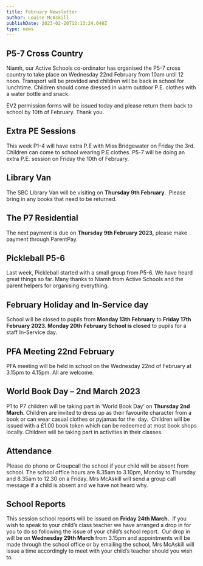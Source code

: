 ```yaml
---
title: February Newsletter
author: Louise McAskill
publishDate: 2023-02-20T12:13:24.048Z
type: news
---
```



## P5-7 Cross Country

Niamh, our Active Schools co-ordinator has organised the P5-7 cross country to take place on Wednesday 22nd February from 10am until 12 noon. Transport will be provided and children will be back in school for lunchtime. Children should come dressed in warm outdoor P.E. clothes with a water bottle and snack.

EV2 permission forms will be issued today and please return them back to school by 10th of February. Thank you.
 
## Extra PE Sessions

This week P1-4 will have extra P.E with Miss Bridgewater on Friday the 3rd. Children can come to school wearing P.E clothes. P5-7 will be doing an extra P.E. session on Friday the 10th of February.

## Library Van

The SBC Library Van will be visiting on **Thursday 9th February**.  Please bring in any books that need to be returned. 

## The P7 Residential

The next payment is due on **Thursday 9th February 2023,** please make payment through ParentPay.


## Pickleball P5-6

Last week, Pickleball started with a small group from P5-6. We have heard great things so far. Many thanks to Niamh from Active Schools and the parent helpers for organising everything.


## February Holiday and In-Service day

School will be closed to pupils from **Monday 13th February** to **Friday 17th February 2023. Monday 20th February School is closed** to pupils for a staff In-Service day.


## PFA Meeting 22nd February

PFA meeting will be held in school on the Wednesday 22nd of February at 3.15pm to 4.15pm. All are welcome.
 

## World Book Day – 2nd March 2023

P1 to P7 children will be taking part in ‘World Book Day’ on **Thursday 2nd March.** Children are invited to dress up as their favourite character from a book or can wear casual clothes or pyjamas for the  day.  Children will be issued with a £1.00 book token which can be redeemed at most book shops locally. Children will be taking part in activities in their classes.


## Attendance

Please do phone or Groupcall the school if your child will be absent from school. The school office hours are 8.35am to 3.10pm, Monday to Thursday and 8.35am to 12.30 on a Friday. Mrs McAskill will send a group call message if a child is absent and we have not heard why.


## School Reports

This session school reports will be issued on **Friday 24th March.**  If you wish to speak to your child’s class teacher we have arranged a drop in for you to do so following the issue of your child’s school report.  Our drop in will be on **Wednesday 29th March** from 3.15pm and appointments will be made through the school office or by emailing the school, Mrs McAskill will issue a time accordingly to meet with your child’s teacher should you wish to.
